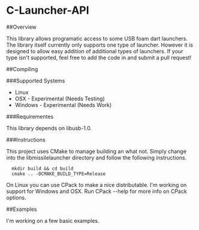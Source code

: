 C-Launcher-API
==============

##Overview

This library allows programatic access to some USB foam dart launchers. The library itself currently only supports one type of launcher. However it is designed to allow easy addition of additional types of launchers. If your type isn't supported, feel free to add the code in and submit a pull request!


##Compiling

###Supported Systems

* Linux
* OSX - Experimental (Needs Testing) 
* Windows - Experimental (Needs Work)

###Requirementes

This library depends on libusb-1.0.

###Instructions

This project uses CMake to manage building an what not. Simply change into the libmissilelauncher directory and follow the following instructions.

      mkdir build && cd build
      cmake .. -DCMAKE_BUILD_TYPE=Release

On Linux you can use CPack to make a nice distributable. 
I'm working on support for Windows and OSX. Run CPack --help for more info on CPack options.

##Examples

I'm working on a few basic examples.
